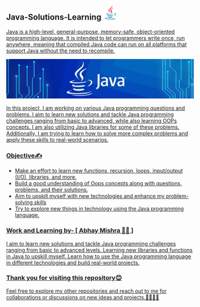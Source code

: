 ## Java-Solutions-Learning <a href="https://www.java.com" target="_blank" rel="noreferrer"> <img src="https://raw.githubusercontent.com/devicons/devicon/master/icons/java/java-original.svg" alt="java" width="40" height="40"/>

Java is a high-level, general-purpose, memory-safe, object-oriented programming language. 
It is intended to let programmers write once, run anywhere, meaning that compiled Java code can run on all platforms that support Java without the need to recompile.

![java logo](https://github.com/abhaymishra24/Java-Solutions-Learning/blob/main/javaimage1.jpg)

In this project, I am working on various Java programming questions and problems. I aim to learn new solutions and tackle Java programming challenges ranging from basic to advanced, while also learning OOPs concepts. 
I am also utilizing Java libraries for some of these problems. Additionally, I am trying to learn how to solve more complex problems and apply these skills to real-world scenarios.

### Objective✍️

- Make an effort to learn new functions, recursion, loops, input/output (I/O), libraries, and more. 
- Build a good understanding of Oops concepts along with questions, problems, and their solutions.
- Aim to upskill myself with new technologies and enhance my problem-solving skills
- Try to explore new things in technology using the Java programming language.

### Work and Learning by- [ Abhay Mishra 🧑‍💻 ]

I aim to learn new solutions and tackle Java programming challenges ranging from basic to advanced levels. 
Learning new libraries and functions in Java to upskill myself. 
Learn how to use the Java programming language in different technologies and build real-world projects.

### Thank you for visiting this repository😊
Feel free to explore my other repositories and reach out to me for collaborations or discussions on new ideas and projects.🤝🧑‍💻🚀
